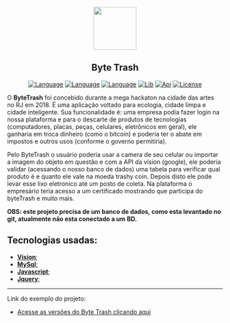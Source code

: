 <p align="center"><a href="https://getteli.github.io/Bytetrash/" target="_blank"><img src="https://getteli.github.io/Bytetrash/assets/img/logo_branca.png" width="100"></a></p>

<h2 align="center">
    <b>Byte Trash</b>
</h2>

<p align="center">
<a href="#"><img src="https://img.shields.io/badge/language-MySQL-%237175aa" alt="Language"></a>
    <a href="#"><img src="https://img.shields.io/badge/language-JS-%23f7df1e" alt="Language"></a>
    <a href="#"><img src="https://img.shields.io/badge/language-PHP-%237175aa" alt="Language"></a>
    <a href="#"><img src="https://img.shields.io/badge/lib-Jquery-%230868ab" alt="Lib"></a>
    <a href="#"><img src="https://img.shields.io/badge/api-vision-%2361b645" alt="Api"></a>
    <a href="#"><img src="https://img.shields.io/badge/license-MIT-green" alt="License"></a>
</p>

<p>
    O <b>ByteTrash</b> foi concebido durante a mega hackaton na cidade das artes no RJ em 2018. É uma aplicação voltado para ecologia, cidade limpa e cidade inteligente. Sua funcionalidade é: uma empresa podia fazer login na nossa plataforma e para o descarte de produtos de tecnologias (computadores, placas, peças, celulares, eletrônicos em geral), ele ganharia em troca dinheiro (como o bitcoin) e poderia ter o abate em impostos e outros usos (conforme o governo permitiria).
</p>
<p>
    Pelo ByteTrash o usuário poderia usar a camera de seu celular ou importar a imagem do objeto em questão e com a API da vision (google), ele poderia validar (acessando o nosso banco de dados) uma tabela para verificar qual produto é e quanto ele vale na moeda trashy coin. Depois disto ele pode levar esse lixo eletronico até um posto de coleta. Na plataforma o empresário teria acesso a um certificado mostrando que participa do byteTrash e muito mais.
</p>
<p><b>OBS: este projeto precisa de um banco de dados, como esta levantado no git, atualmente não esta conectado a um BD.</b></p>

## Tecnologias usadas:
- **[Vision](https://cloud.google.com/vision?hl=pt-br)**;
- **[MySql](https://www.mysql.com/)**;
- **[Javascript](https://developer.mozilla.org/pt-BR/docs/Web/JavaScript)**;
- **[Jquery](https://jquery.com/)**;

<hr>
Link do exemplo do projeto: 

- [Acesse as versões do Byte Trash clicando aqui](https://getteli.github.io/Bytetrash/)